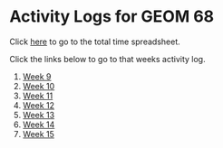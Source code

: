 # Activity Logs for GEOM 68

Click [here](https://ssfcollege-my.sharepoint.com/:x:/g/personal/zmasson_flemingcollege_ca/EYIrL7pa3YRBieCC5G-68O0BFKw0hrUxAvxMoQzTCtQLAg?e=mO2ar3) to go to the total time spreadsheet. 

Click the links below to go to that weeks activity log. 

1. [Week 9](https://zacharymasson.github.io/ActivityLogs_68/WEEK9)
2. [Week 10](https://zacharymasson.github.io/ActivityLogs_68/WEEK10)
3. [Week 11](https://zacharymasson.github.io/ActivityLogs_68/WEEK11)
4. [Week 12](https://zacharymasson.github.io/ActivityLogs_68/WEEK12)
5. [Week 13](https://zacharymasson.github.io/ActivityLogs_68/WEEK13)
6. [Week 14](https://zacharymasson.github.io/ActivityLogs_68/WEEK14)
7. [Week 15](https://zacharymasson.github.io/ActivityLogs_68/WEEK15)

